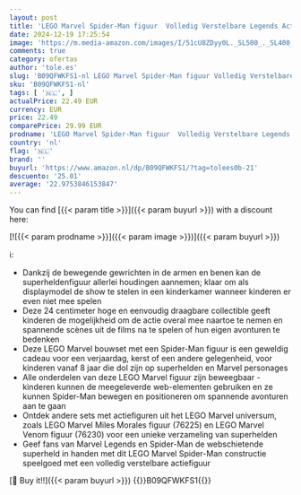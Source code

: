 ```yaml
---
layout: post
title: 'LEGO Marvel Spider-Man figuur  Volledig Verstelbare Legends Actiefiguur  Superhelden Decoratie  Constructie Speelgoed voor Kinderen  Cadeau voor Jongens en Meisjes 76226'
date: 2024-12-19 17:25:54
image: 'https://m.media-amazon.com/images/I/51cU8ZDyy0L._SL500_._SL400_.jpg'
comments: true
category: ofertas
author: 'tole.es'
slug: 'B09QFWKFS1-nl LEGO Marvel Spider-Man figuur Volledig Verstelbare Legends...'
sku: 'B09QFWKFS1-nl'
tags: [ '🇳🇱', ]
actualPrice: 22.49 EUR
currency: EUR
price: 22.49
comparePrice: 29.99 EUR
prodname: 'LEGO Marvel Spider-Man figuur  Volledig Verstelbare Legends Actiefiguur  Superhelden Decoratie  Constructie Speelgoed voor Kinderen  Cadeau voor Jongens en Meisjes 76226'
country: 'nl'
flag: '🇳🇱'
brand: ''
buyurl: 'https://www.amazon.nl/dp/B09QFWKFS1/?tag=tolees0b-21'
descuento: '25.01'
average: '22.9753846153847'
---
```


You can find [{{< param title >}}]({{< param buyurl >}}) with a discount here:

[![{{< param prodname >}}]({{< param image >}})]({{< param buyurl >}})

ℹ️:

- Dankzij de bewegende gewrichten in de armen en benen kan de superheldenfiguur allerlei houdingen aannemen; klaar om als displaymodel de show te stelen in een kinderkamer wanneer kinderen er even niet mee spelen
- Deze 24 centimeter hoge en eenvoudig draagbare collectible geeft kinderen de mogelijkheid om de actie overal mee naartoe te nemen en spannende scènes uit de films na te spelen of hun eigen avonturen te bedenken
- Deze LEGO Marvel bouwset met een Spider-Man figuur is een geweldig cadeau voor een verjaardag, kerst of een andere gelegenheid, voor kinderen vanaf 8 jaar die dol zijn op superhelden en Marvel personages
- Alle onderdelen van deze LEGO Marvel figuur zijn beweegbaar - kinderen kunnen de meegeleverde web-elementen gebruiken en ze kunnen Spider-Man bewegen en positioneren om spannende avonturen aan te gaan
- Ontdek andere sets met actiefiguren uit het LEGO Marvel universum, zoals LEGO Marvel Miles Morales figuur (76225) en LEGO Marvel Venom figuur (76230) voor een unieke verzameling van superhelden
- Geef fans van Marvel Legends en Spider-Man de webschietende superheld in handen met dit LEGO Marvel Spider-Man constructie speelgoed met een volledig verstelbare actiefiguur

[🛒 Buy it!!]({{< param buyurl >}})
{{<world>}}B09QFWKFS1{{</world>}}
